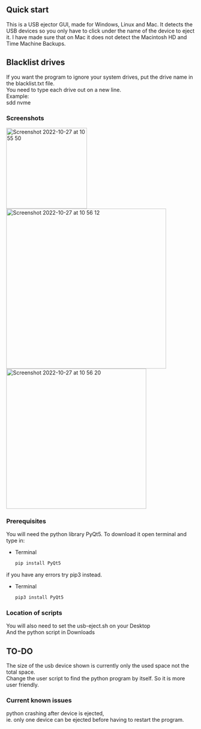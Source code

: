 
<!-- USB Ejector -->
## Quick start

This is a USB ejector GUI, made for Windows, Linux and Mac.
It detects the USB devices so you only have to click under the name of the device to eject it.
I have made sure that on Mac it does not detect the Macintosh HD and Time Machine Backups.  

## Blacklist drives  
If you want the program to ignore your system drives, put the drive name in the blacklist.txt file.  
You need to type each drive out on a new line.  
Example:  
sdd
nvme


### Screenshots
<img width="215" alt="Screenshot 2022-10-27 at 10 55 50" src="https://user-images.githubusercontent.com/39049727/198242006-3a068644-c410-4bf6-81db-77d437318b1c.png">
<img width="426" alt="Screenshot 2022-10-27 at 10 56 12" src="https://user-images.githubusercontent.com/39049727/198242012-a63ec82f-f19f-4555-9747-497352d656b2.png">
<img width="373" alt="Screenshot 2022-10-27 at 10 56 20" src="https://user-images.githubusercontent.com/39049727/198242013-8e99972d-fa82-4678-92b6-0bd9a7fb2af0.png">  


### Prerequisites

You will need the python library PyQt5.
To download it open terminal and type in:
* Terminal
  ```sh
  pip install PyQt5
  ```
if you have any errors try pip3 instead.
* Terminal
  ```sh
  pip3 install PyQt5
  ```
### Location of scripts
You will also need to set the usb-eject.sh on your Desktop  
And the python script in Downloads  

## TO-DO
The size of the usb device shown is currently only the used space not the total space.  
Change the user script to find the python program by itself. So it is more user friendly.  

### Current known issues
python crashing after device is ejected,  
ie. only one device can be ejected before having to restart the program.  
